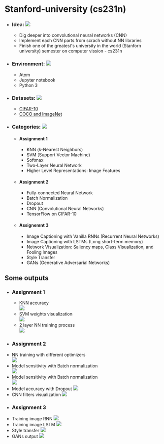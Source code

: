 # Stanford-university (cs231n)

* ### Idea: ![](https://github.com/Antanskas/Computer-vision-cs231n-Stanford-university-/blob/master/repository_images/idea.png)
    * Dig deeper into convolutional neural networks (CNN)
    * Implement each CNN parts from scrach without NN libraries
    * Finish one of the greatest's university in the world (Stanforn university) semester on computer vission - cs231n
* ### Environment: ![](https://github.com/Antanskas/Computer-vision-cs231n-Stanford-university-/blob/master/repository_images/jupyter_notebook.png)
    * Atom
    * Jupyter notebook
    * Python 3
* ### Datasets: ![](https://github.com/Antanskas/Computer-vision-cs231n-Stanford-university-/blob/master/repository_images/books.png)
    * [CIFAR-10](http://cs231n.github.io/assignments2019/assignment1/)
    * [COCO and ImageNet](http://cs231n.github.io/assignments2019/assignment3/)
* ### Categories: ![](https://github.com/Antanskas/Computer-vision-cs231n-Stanford-university-/blob/master/repository_images/categories.png)
  * #### Assignment 1
    * KNN (k-Nearest Neighbors) 
    * SVM (Support Vector Machine)
    * Softmax
    * Two-Layer Neural Network 
    *  Higher Level Representations: Image Features
  * #### Assignment 2
    * Fully-connected Neural Network
    * Batch Normalization 
    * Dropout
    * CNN (Convolutional Neural Networks)
    * TensorFlow on CIFAR-10 
  * #### Assignemnt 3
    * Image Captioning with Vanilla RNNs (Recurrent Neural Networks)
    * Image Captioning with LSTMs (Long short-term memory)
    * Network Visualization: Saliency maps, Class Visualization, and Fooling Images 
    * Style Transfer
    * GANs (Generative Adversarial Networks)
 ## Some outputs
 * ### Assignment 1
   * KNN accuracy  
   ![](https://github.com/Antanskas/Computer-vision-cs231n-Stanford-university-/blob/master/plots/assignment1/knn_accuracy.png)
   * SVM weights visualization  
   ![](https://github.com/Antanskas/Computer-vision-cs231n-Stanford-university-/blob/master/plots/assignment1/svm_weight_visualization.png)
   * 2 layer NN training process  
   ![](https://github.com/Antanskas/Computer-vision-cs231n-Stanford-university-/blob/master/plots/assignment1/two_layer_NN_training.png)
  * ### Assignment 2
   * NN training with different optimizers  
   ![](https://github.com/Antanskas/Computer-vision-cs231n-Stanford-university-/blob/master/plots/assignment2/FC_NN_training_with_different_optimizers.png)
   * Model sensitivity with Batch normalization  
   ![](https://github.com/Antanskas/Computer-vision-cs231n-Stanford-university-/blob/master/plots/assignment2/model_sensitivity_with_Batch_norm.png)
   * Model sensitivity with Batch normalization  
   ![](https://github.com/Antanskas/Computer-vision-cs231n-Stanford-university-/blob/master/plots/assignment2/model_sensitivity_with_Batch_norm.png)
   * Model accuracy with Dropout
   ![](https://github.com/Antanskas/Computer-vision-cs231n-Stanford-university-/blob/master/plots/assignment2/model_accuracy_with_Dropout.png)
   * CNN filters visualization
   ![](https://github.com/Antanskas/Computer-vision-cs231n-Stanford-university-/blob/master/plots/assignment2/CNN_filter_visualization.png)
  * ### Assignment 3
   * Training image RNN
   ![](https://github.com/Antanskas/Computer-vision-cs231n-Stanford-university-/blob/master/plots/assignment3/training_image_RNN.png)
   * Training image LSTM
   ![](https://github.com/Antanskas/Computer-vision-cs231n-Stanford-university-/blob/master/plots/assignment3/training_image_LSTMs.png)
   * Style transfer
   ![](https://github.com/Antanskas/Computer-vision-cs231n-Stanford-university-/blob/master/plots/assignment3/style_transfer.png)
   * GANs output
   ![](https://github.com/Antanskas/Computer-vision-cs231n-Stanford-university-/blob/master/plots/assignment3/GANs.png)
  
  
